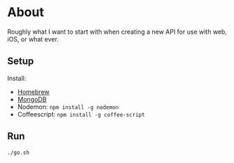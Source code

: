 # About
Roughly what I want to start with when creating a new API for use with web, iOS, or what ever.

## Setup
Install:
 * [Homebrew](http://brew.sh/)
 * [MongoDB](http://docs.mongodb.org/manual/tutorial/install-mongodb-on-os-x/)
 * Nodemon: `npm install -g nodemon`
 * Coffeescript: `npm install -g coffee-script`

## Run
`./go.sh`
